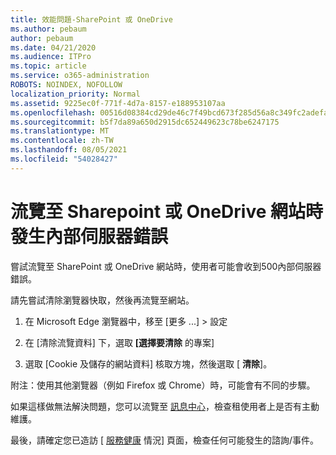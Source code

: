 ```yaml
---
title: 效能問題-SharePoint 或 OneDrive
ms.author: pebaum
author: pebaum
ms.date: 04/21/2020
ms.audience: ITPro
ms.topic: article
ms.service: o365-administration
ROBOTS: NOINDEX, NOFOLLOW
localization_priority: Normal
ms.assetid: 9225ec0f-771f-4d7a-8157-e188953107aa
ms.openlocfilehash: 00516d08384cd29de46c7f49bcd673f285d56a8c349fc2adefa5ea2173abd7b6
ms.sourcegitcommit: b5f7da89a650d2915dc652449623c78be6247175
ms.translationtype: MT
ms.contentlocale: zh-TW
ms.lasthandoff: 08/05/2021
ms.locfileid: "54028427"
---
```

# <a name="internal-server-error-when-navigating-to-sharepoint-or-onedrive-sites"></a>流覽至 Sharepoint 或 OneDrive 網站時發生內部伺服器錯誤

嘗試流覽至 SharePoint 或 OneDrive 網站時，使用者可能會收到500內部伺服器錯誤。 

請先嘗試清除瀏覽器快取，然後再流覽至網站。


1. 在 Microsoft Edge 瀏覽器中，移至 [更多 ...] > 設定

2. 在 [清除流覽資料] 下，選取 **[選擇要清除** 的專案]

3. 選取 [Cookie 及儲存的網站資料] 核取方塊，然後選取 [ **清除**]。

附注：使用其他瀏覽器（例如 Firefox 或 Chrome）時，可能會有不同的步驟。

如果這樣做無法解決問題，您可以流覽至 [訊息中心](https://portal.office.com/adminportal/home#/MessageCenter)，檢查租使用者上是否有主動維護。

最後，請確定您已造訪 [ [服務健康](https://portal.office.com/adminportal/home#/servicehealth) 情況] 頁面，檢查任何可能發生的諮詢/事件。

